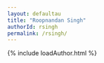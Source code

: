 ```yaml
---
layout: defaultau
title: "Roopnandan Singh"
authorId: rsingh
permalink: /rsingh/
---
```

{% include loadAuthor.html %}
<script>
    $(document).ready(function(){
        showAuthorBio('{{ page.authorId }}');
   });
</script>